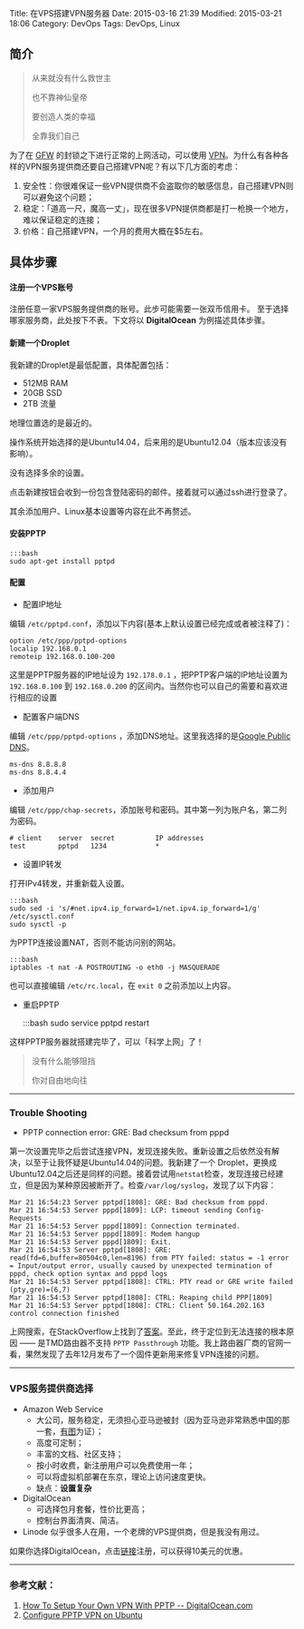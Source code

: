 Title: 在VPS搭建VPN服务器
Date: 2015-03-16 21:39
Modified: 2015-03-21 18:06
Category: DevOps
Tags: DevOps, Linux

## 简介
> 从来就没有什么救世主
>
> 也不靠神仙皇帝
>
> 要创造人类的幸福
>
> 全靠我们自己

为了在 [GFW](http://zh.wikipedia.org/wiki/防火长城) 的封锁之下进行正常的上网活动，可以使用 [VPN](http://zh.wikipedia.org/wiki/虛擬私人網路)。为什么有各种各样的VPN服务提供商还要自己搭建VPN呢？有以下几方面的考虑：

1. 安全性：你很难保证一些VPN提供商不会盗取你的敏感信息，自己搭建VPN则可以避免这个问题；
2. 稳定：「道高一尺，魔高一丈」，现在很多VPN提供商都是打一枪换一个地方，难以保证稳定的连接；
3. 价格：自己搭建VPN，一个月的费用大概在$5左右。

## 具体步骤
#### 注册一个VPS账号
注册任意一家VPS服务提供商的账号。此步可能需要一张双币信用卡。
至于选择哪家服务商，此处按下不表。下文将以 **DigitalOcean** 为例描述具体步骤。
#### 新建一个Droplet
我新建的Droplet是最低配置，具体配置包括：

* 512MB RAM
* 20GB SSD
* 2TB 流量

地理位置选的是最近的。

操作系统开始选择的是Ubuntu14.04，后来用的是Ubuntu12.04（版本应该没有影响）。

没有选择多余的设置。

点击新建按钮会收到一份包含登陆密码的邮件。接着就可以通过ssh进行登录了。

其余添加用户、Linux基本设置等内容在此不再赘述。
#### 安装PPTP

	:::bash
	sudo apt-get install pptpd
	
#### 配置
* 配置IP地址

编辑 `/etc/pptpd.conf`，添加以下内容(基本上默认设置已经完成或者被注释了)：

```
option /etc/ppp/pptpd-options
localip 192.168.0.1
remoteip 192.168.0.100-200
```
这里是PPTP服务器的IP地址设为 `192.178.0.1` ，把PPTP客户端的IP地址设置为 `192.168.0.100` 到 `192.168.0.200` 的区间内。当然你也可以自己的需要和喜欢进行相应的设置

* 配置客户端DNS

编辑 `/etc/ppp/pptpd-options` ，添加DNS地址。这里我选择的是[Google Public DNS](https://developers.google.com/speed/public-dns/)。

```
ms-dns 8.8.8.8
ms-dns 8.8.4.4
```

* 添加用户

编辑 `/etc/ppp/chap-secrets`，添加账号和密码。其中第一列为账户名，第二列为密码。

```
# client    server  secret          IP addresses
test		pptpd   1234            *
```

* 设置IP转发

打开IPv4转发，并重新载入设置。

	:::bash
	sudo sed -i 's/#net.ipv4.ip_forward=1/net.ipv4.ip_forward=1/g' /etc/sysctl.conf
	sudo sysctl -p

为PPTP连接设置NAT，否则不能访问别的网站。

	:::bash
	iptables -t nat -A POSTROUTING -o eth0 -j MASQUERADE
	
也可以直接编辑 `/etc/rc.local`，在 `exit 0` 之前添加以上内容。

* 重启PPTP

	:::bash
	sudo service pptpd restart

这样PPTP服务器就搭建完毕了，可以「科学上网」了！

> 没有什么能够阻挡
>
> 你对自由地向往

---
### Trouble Shooting
* PPTP connection error: GRE: Bad checksum from pppd

第一次设置完毕之后尝试连接VPN，发现连接失败。重新设置之后依然没有解决，以至于让我怀疑是Ubuntu14.04的问题。我新建了一个 Droplet，更换成 Ubuntu12.04之后还是同样的问题。接着尝试用`netstat`检查，发现连接已经建立，但是因为某种原因被断开了。检查`/var/log/syslog`，发现了以下内容：

```
Mar 21 16:54:23 Server pptpd[1808]: GRE: Bad checksum from pppd.
Mar 21 16:54:53 Server pppd[1809]: LCP: timeout sending Config-Requests
Mar 21 16:54:53 Server pppd[1809]: Connection terminated.
Mar 21 16:54:53 Server pppd[1809]: Modem hangup
Mar 21 16:54:53 Server pppd[1809]: Exit.
Mar 21 16:54:53 Server pptpd[1808]: GRE: read(fd=6,buffer=80504c0,len=8196) from PTY failed: status = -1 error = Input/output error, usually caused by unexpected termination of pppd, check option syntax and pppd logs
Mar 21 16:54:53 Server pptpd[1808]: CTRL: PTY read or GRE write failed (pty,gre)=(6,7)
Mar 21 16:54:53 Server pptpd[1808]: CTRL: Reaping child PPP[1809]
Mar 21 16:54:53 Server pptpd[1808]: CTRL: Client 50.164.202.163 control connection finished
```
上网搜索，在StackOverflow上找到了[答案](http://stackoverflow.com/a/21347817)。至此，终于定位到无法连接的根本原因 —— 是TMD路由器不支持 `PPTP Passthrough` 功能。我上路由器厂商的官网一看，果然发现了去年12月发布了一个固件更新用来修复VPN连接的问题。

---

### VPS服务提供商选择
* Amazon Web Service
    * 大公司，服务稳定，无须担心亚马逊被封（因为亚马逊非常熟悉中国的那一套，[有图](http://zhuanlan.zhihu.com/riobard/19910423)为证）；
	* 高度可定制；
	* 丰富的文档、社区支持；
	* 按小时收费，新注册用户可以免费使用一年；
	* 可以将虚拟机部署在东京，理论上访问速度更快。
	* 缺点：**设置复杂**
* DigitalOcean
	* 可选择包月套餐，性价比更高；
	* 控制台界面清爽、简洁。
* Linode 似乎很多人在用，一个老牌的VPS提供商，但是我没有用过。

如果你选择DigitalOcean，点击[链接](https://www.digitalocean.com/?refcode=ba81ee4b40b2)注册，可以获得10美元的优惠。

---
### 参考文献：
1. [How To Setup Your Own VPN With PPTP -- DigitalOcean.com](https://www.digitalocean.com/community/tutorials/how-to-setup-your-own-vpn-with-pptp)
2. [Configure PPTP VPN on Ubuntu](https://riobard.com/2011/11/12/pptp-vpn-on-ubuntu/)
